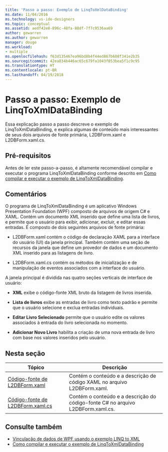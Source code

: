 ```yaml
---
title: 'Passo a passo: Exemplo de LinqToXmlDataBinding'
ms.date: 11/04/2016
ms.technology: vs-ide-designers
ms.topic: conceptual
ms.assetid: aedf42e8-896c-48fa-88df-7f7c9536aa69
author: gewarren
ms.author: gewarren
manager: douge
ms.workload:
- multiple
ms.openlocfilehash: f63d135467ea96bd8b4f44ed867b608f341e2b35
ms.sourcegitcommit: 42ea834b446ac65c679fa1043f853bea5f1c9c95
ms.translationtype: HT
ms.contentlocale: pt-BR
ms.lasthandoff: 04/19/2018
---
```

# <a name="walkthrough-linqtoxmldatabinding-example"></a>Passo a passo: Exemplo de LinqToXmlDataBinding
Essa explicação passo a passo descreve o exemplo de LinqToXmlDataBinding, e explica algumas de conteúdo mais interessantes de seus dois arquivos de fonte primária, L2DBForm.xaml e L2DBForm.xaml.cs.

## <a name="prerequisites"></a>Pré-requisitos
 Antes de ler este passo-a-passo, é altamente recomendável compilar e executar o programa LinqToXmlDataBinding conforme descrito em [Como compilar e executar o exemplo de LinqToXmlDataBinding](../designers/how-to-build-and-run-the-linqtoxmldatabinding-example.md).

## <a name="remarks"></a>Comentários
 O programa de LinqToXmlDataBinding é um aplicativo Windows Presentation Foundation (WPF) composto de arquivos de origem C# e XAML. Contém um documento XML inserido que define uma lista de livros, e permite que o usuário para exibir, adicionar, excluir, e editar essas entradas. É composto de dois seguintes arquivos de fonte primária:

-   L2DBForm.xaml contém o código de declaração XAML para a interface do usuário (UI) da janela principal. Também contém uma seção de recursos da janela que define um provedor de dados e um documento XML inserido para as listagens de livro.

-   L2DBForm.xaml.cs contém os métodos de inicialização e de manipulação de eventos associados com a interface do usuário.

 A janela principal é dividida nas quatro seções verticais de interface de usuário:

-   **XML** exibe o código-fonte XML bruto da listagem de livros inserida.

-   **Lista de livros** exibe as entradas de livro como texto padrão e permite que o usuário selecione e exclua entradas individuais.

-   **Editar Livro Selecionado** permite que o usuário edite os valores associados à entrada do livro selecionada no momento.

-   **Adicionar Novo Livro** habilita a criação de uma nova entrada de livro com base nos valores inseridos pelo usuário.

## <a name="in-this-section"></a>Nesta seção

|Tópico|Descrição|
|-----------|-----------------|
|[Código-fonte de L2DBForm.xaml](../designers/l2dbform-xaml-source-code.md)|Contém o conteúdo e a descrição de código XAML no arquivo L2DBForm.xaml.|
|[Código-fonte de L2DBForm.xaml.cs](../designers/l2dbform-xaml-cs-source-code.md)|Contém o conteúdo e a descrição do código-fonte C# no arquivo L2DBForm.xaml.cs.|

## <a name="see-also"></a>Consulte também

- [Vinculação de dados de WPF usando o exemplo LINQ to XML](../designers/wpf-data-binding-using-linq-to-xml-example.md)
- [Como compilar e executar o exemplo de LinqToXmlDataBinding](../designers/how-to-build-and-run-the-linqtoxmldatabinding-example.md)